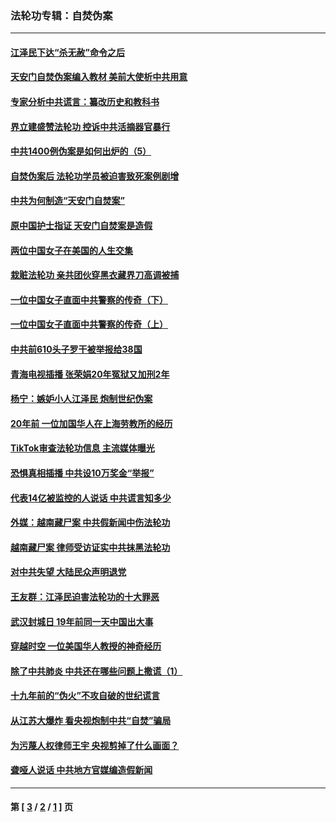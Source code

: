 ### 法轮功专辑：自焚伪案
---
#### [江泽民下达“杀无赦”命令之后](../../pages/nf5562/n13878084.md?09230430) 
#### [天安门自焚伪案编入教材 美前大使析中共用意](../../pages/nf5562/n13791932.md?09230430) 
#### [专家分析中共谎言：纂改历史和教科书](../../pages/nf5562/n13781542.md?09230430) 
#### [界立建盛赞法轮功 控诉中共活摘器官暴行](../../pages/nf5562/n13781971.md?09230430) 
#### [中共1400例伪案是如何出炉的（5）](../../pages/nf5562/n13226831.md?09230430) 
#### [自焚伪案后 法轮功学员被迫害致死案例剧增](../../pages/nf5562/n13190600.md?09230430) 
#### [中共为何制造“天安门自焚案”](../../pages/nf5562/n13183270.md?09230430) 
#### [原中国护士指证 天安门自焚案是造假](../../pages/nf5562/n13172289.md?09230430) 
#### [两位中国女子在美国的人生交集](../../pages/nf5562/n13156138.md?09230430) 
#### [栽赃法轮功 亲共团伙穿黑衣藏界刀高调被捕](../../pages/nf5562/n13073780.md?09230430) 
#### [一位中国女子直面中共警察的传奇（下）](../../pages/nf5562/n12989706.md?09230430) 
#### [一位中国女子直面中共警察的传奇（上）](../../pages/nf5562/n12985072.md?09230430) 
#### [中共前610头子罗干被举报给38国](../../pages/nf5562/n12975419.md?09230430) 
#### [青海电视插播 张荣娟20年冤狱又加刑2年](../../pages/nf5562/n12738166.md?09230430) 
#### [杨宁：嫉妒小人江泽民 炮制世纪伪案](../../pages/nf5562/n12724108.md?09230430) 
#### [20年前 一位加国华人在上海劳教所的经历](../../pages/nf5562/n12707932.md?09230430) 
#### [TikTok审查法轮功信息 主流媒体曝光](../../pages/nf5562/n12362336.md?09230430) 
#### [恐惧真相插播 中共设10万奖金“举报”](../../pages/nf5562/n12306396.md?09230430) 
#### [代表14亿被监控的人说话 中共谎言知多少](../../pages/nf5562/n12297484.md?09230430) 
#### [外媒：越南藏尸案 中共假新闻中伤法轮功](../../pages/nf5562/n12264411.md?09230430) 
#### [越南藏尸案 律师受访证实中共抹黑法轮功](../../pages/nf5562/n12261878.md?09230430) 
#### [对中共失望 大陆民众声明退党](../../pages/nf5562/n12187315.md?09230430) 
#### [王友群：江泽民迫害法轮功的十大罪恶](../../pages/nf5562/n12169074.md?09230430) 
#### [武汉封城日 19年前同一天中国出大事](../../pages/nf5562/n12150901.md?09230430) 
#### [穿越时空  一位美国华人教授的神奇经历](../../pages/nf5562/n12097460.md?09230430) 
#### [除了中共肺炎 中共还在哪些问题上撒谎（1）](../../pages/nf5562/n11955770.md?09230430) 
#### [十九年前的“伪火”不攻自破的世纪谎言](../../pages/nf5562/n11813238.md?09230430) 
#### [从江苏大爆炸 看央视炮制中共“自焚”骗局](../../pages/nf5562/n11140275.md?09230430) 
#### [为污蔑人权律师王宇 央视剪掉了什么画面？](../../pages/nf5562/n11130142.md?09230430) 
#### [聋哑人说话 中共地方官媒编造假新闻](../../pages/nf5562/n11006067.md?09230430) 

---
#### 第 [ [3](./3.md?09230430) / [2](./2.md?09230430) / [1](./1.md?09230430) ] 页
